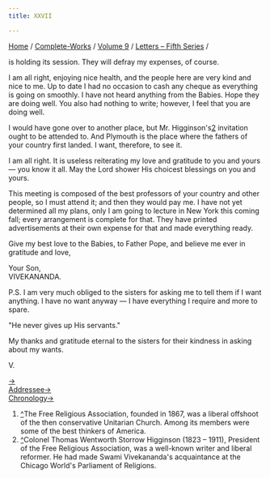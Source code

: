 ```yaml
---
title: XXVII

---
```



[Home](../../../index.htm) / [Complete-Works](../../complete_works.htm)
/ [Volume 9](../volume_9_contents.htm) / [Letters – Fifth
Series](letters_fifth_series_contents.htm) /

 is
holding its session. They will defray my expenses, of course.

I am all right, enjoying nice health, and the people here are very kind
and nice to me. Up to date I had no occasion to cash any cheque as
everything is going on smoothly. I have not heard anything from the
Babies. Hope they are doing well. You also had nothing to write;
however, I feel that you are doing well.

I would have gone over to another place, but Mr. Higginson's[2](#fn2)
invitation ought to be attended to. And Plymouth is the place where the
fathers of your country first landed. I want, therefore, to see it.

I am all right. It is useless reiterating my love and gratitude to you
and yours — you know it all. May the Lord shower His choicest blessings
on you and yours.

This meeting is composed of the best professors of your country and
other people, so I must attend it; and then they would pay me. I have
not yet determined all my plans, only I am going to lecture in New York
this coming fall; every arrangement is complete for that. They have
printed advertisements at their own expense for that and made everything
ready.

Give my best love to the Babies, to Father Pope, and believe me ever in
gratitude and love,

Your Son,  
VIVEKANANDA.

P.S. I am very much obliged to the sisters for asking me to tell them if
I want anything. I have no want anyway — I have everything I require and
more to spare.

"He never gives up His servants."

My thanks and gratitude eternal to the sisters for their kindness in
asking about my wants.

V.

[→](028_mother.htm)  
[Addressee→](028_mother.htm)  
[Chronology→](../../volume_8/epistles_fourth_series/025_sisters.htm)



1.  [^](#fn1_1)The Free Religious Association, founded in 1867, was a
    liberal offshoot of the then conservative Unitarian Church. Among
    its members were some of the best thinkers of America.
2.  [^](#fn2_1)Colonel Thomas Wentworth Storrow Higginson (1823 – 1911),
    President of the Free Religious Association, was a well-known writer
    and liberal reformer. He had made Swami Vivekananda's acquaintance
    at the Chicago World's Parliament of Religions.
